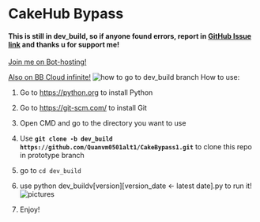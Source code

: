 # CakeHub Bypass
#### This is still in **dev_build**, so if anyone found errors, report in [GitHub Issue link](https://github.com/Quanvm0501alt1/CakeBypass1/issues) and thanks u for support me!
[Join me on Bot-hosting!](https://bot-hosting.net/?aff=1285860403007586366)

[Also on BB Cloud infinite!](https://modsfire.com/UsxOF9k1QV4L2Ru)
![how to go to dev_build branch](https://github.com/Quanvm0501alt1/CakeHubBypass1/raw/refs/heads/dev_build/pictures.bmp)
How to use:
1. Go to https://python.org to install Python
2. Go to https://git-scm.com/ to install Git
3. Open CMD and go to the directory you want to use
4. Use **`git clone -b dev_build https://github.com/Quanvm0501alt1/CakeBypass1.git`** to clone this repo in prototype branch
5. go to `cd dev_build`
6. use python dev_buildv[version][version_date <- latest date].py to run it!
![pictures](https://github.com/user-attachments/assets/dc8476fa-7b22-447b-9dff-5bc9e02646a1)

7. Enjoy!
